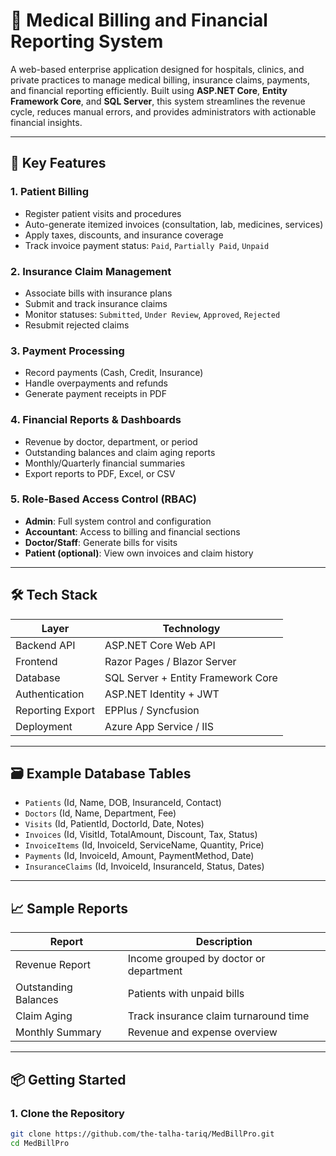 # 🏥 Medical Billing and Financial Reporting System

A web-based enterprise application designed for hospitals, clinics, and private practices to manage medical billing, insurance claims, payments, and financial reporting efficiently. Built using **ASP.NET Core**, **Entity Framework Core**, and **SQL Server**, this system streamlines the revenue cycle, reduces manual errors, and provides administrators with actionable financial insights.

---

## 📌 Key Features

### 1. Patient Billing
- Register patient visits and procedures
- Auto-generate itemized invoices (consultation, lab, medicines, services)
- Apply taxes, discounts, and insurance coverage
- Track invoice payment status: `Paid`, `Partially Paid`, `Unpaid`

### 2. Insurance Claim Management
- Associate bills with insurance plans
- Submit and track insurance claims
- Monitor statuses: `Submitted`, `Under Review`, `Approved`, `Rejected`
- Resubmit rejected claims

### 3. Payment Processing
- Record payments (Cash, Credit, Insurance)
- Handle overpayments and refunds
- Generate payment receipts in PDF

### 4. Financial Reports & Dashboards
- Revenue by doctor, department, or period
- Outstanding balances and claim aging reports
- Monthly/Quarterly financial summaries
- Export reports to PDF, Excel, or CSV

### 5. Role-Based Access Control (RBAC)
- **Admin**: Full system control and configuration
- **Accountant**: Access to billing and financial sections
- **Doctor/Staff**: Generate bills for visits
- **Patient (optional)**: View own invoices and claim history

---

## 🛠️ Tech Stack

| Layer             | Technology                        |
|------------------|-----------------------------------|
| Backend API       | ASP.NET Core Web API              |
| Frontend          | Razor Pages / Blazor Server       |
| Database          | SQL Server + Entity Framework Core|
| Authentication    | ASP.NET Identity + JWT            |
| Reporting Export  | EPPlus / Syncfusion               |
| Deployment        | Azure App Service / IIS           |

---

## 🗃️ Example Database Tables

- `Patients` (Id, Name, DOB, InsuranceId, Contact)
- `Doctors` (Id, Name, Department, Fee)
- `Visits` (Id, PatientId, DoctorId, Date, Notes)
- `Invoices` (Id, VisitId, TotalAmount, Discount, Tax, Status)
- `InvoiceItems` (Id, InvoiceId, ServiceName, Quantity, Price)
- `Payments` (Id, InvoiceId, Amount, PaymentMethod, Date)
- `InsuranceClaims` (Id, InvoiceId, InsuranceId, Status, Dates)

---

## 📈 Sample Reports

| Report | Description |
|--------|-------------|
| Revenue Report | Income grouped by doctor or department |
| Outstanding Balances | Patients with unpaid bills |
| Claim Aging | Track insurance claim turnaround time |
| Monthly Summary | Revenue and expense overview |

---

## 📦 Getting Started

### 1. Clone the Repository
```bash
git clone https://github.com/the-talha-tariq/MedBillPro.git
cd MedBillPro
